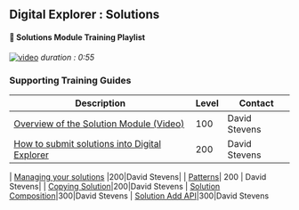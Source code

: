 ## Digital Explorer : Solutions

#### :movie_camera: Solutions Module Training Playlist

[![video](images/videoThumbnail.png)](https://dxc.mediaplatform.com/#!/video/1837/Digital+Explorer+Solutions+Module+Overview)
_duration : 0:55_


### Supporting Training Guides

|Description|Level|Contact|
|---|---|---|
| [Overview of the Solution Module (Video)](https://dxc.mediaplatform.com/#!/video/1837/Digital+Explorer+Solutions+Module+Overview)|100|David Stevens|
| [How to submit solutions into Digital Explorer](SubmittingSolutions/readme.md) |200|David Stevens|

| [Managing your solutions](ManageSolutions/readme.md) |200|David Stevens|
| [Patterns](Patterns/readme.md)| 200 | David Stevens|
| [Copying Solution](CopySolution/readme.md)|200|David Stevens
| [Solution Composition](Composition/readme.md)|300|David Stevens
| [Solution Add API](SolutionAPI/readme.md)|300|David Stevens